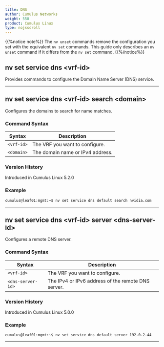 ```yaml
---
title: DNS
author: Cumulus Networks
weight: 550
product: Cumulus Linux
type: nojsscroll
---
```

{{%notice note%}}
The `nv unset` commands remove the configuration you set with the equivalent `nv set` commands. This guide only describes an `nv unset` command if it differs from the `nv set` command.
{{%/notice%}}

## nv set service dns \<vrf-id\>

Provides commands to configure the Domain Name Server (DNS) service.

- - -

## nv set service dns \<vrf-id\> search \<domain\>

Configures the domains to search for name matches.

### Command Syntax

| Syntax |  Description   |
| ---------  | -------------- |
| `<vrf-id>` | The VRF you want to configure. |
| `<domain>` | The domain name or IPv4 address.|

### Version History

Introduced in Cumulus Linux 5.2.0

### Example

```
cumulus@leaf01:mgmt:~$ nv set service dns default search nvidia.com
```

- - -

## nv set service dns \<vrf-id\> server \<dns-server-id\>

Configures a remote DNS server.

### Command Syntax

| Syntax |  Description   |
| ---------  | -------------- |
| `<vrf-id>`         | The VRF you want to configure. |
| `<dns-server-id>`  | The IPv4 or IPv6 address of the remote DNS server.|

### Version History

Introduced in Cumulus Linux 5.0.0

### Example

```
cumulus@leaf01:mgmt:~$ nv set service dns default server 192.0.2.44
```

- - -
